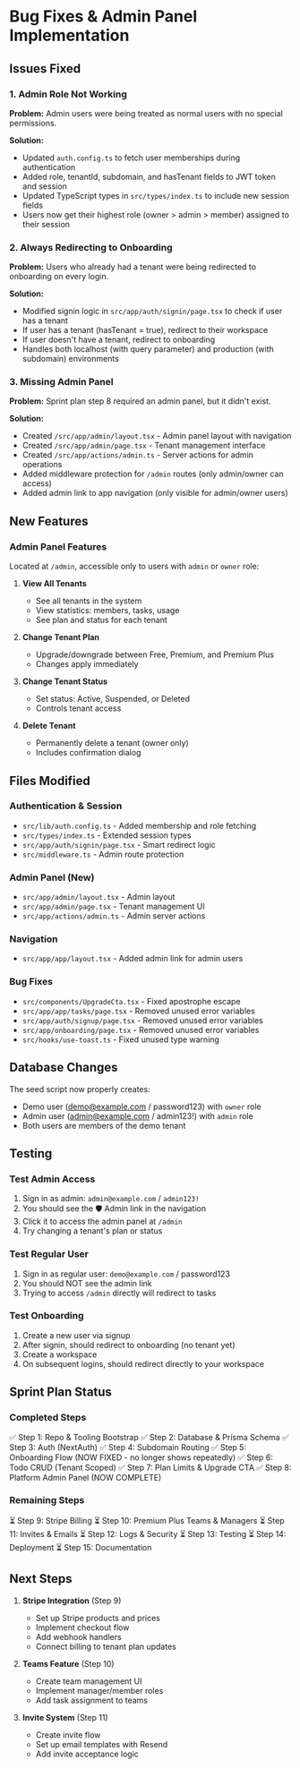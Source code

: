 # Bug Fixes & Admin Panel Implementation

## Issues Fixed

### 1. Admin Role Not Working
**Problem:** Admin users were being treated as normal users with no special permissions.

**Solution:**
- Updated `auth.config.ts` to fetch user memberships during authentication
- Added role, tenantId, subdomain, and hasTenant fields to JWT token and session
- Updated TypeScript types in `src/types/index.ts` to include new session fields
- Users now get their highest role (owner > admin > member) assigned to their session

### 2. Always Redirecting to Onboarding
**Problem:** Users who already had a tenant were being redirected to onboarding on every login.

**Solution:**
- Modified signin logic in `src/app/auth/signin/page.tsx` to check if user has a tenant
- If user has a tenant (hasTenant = true), redirect to their workspace
- If user doesn't have a tenant, redirect to onboarding
- Handles both localhost (with query parameter) and production (with subdomain) environments

### 3. Missing Admin Panel
**Problem:** Sprint plan step 8 required an admin panel, but it didn't exist.

**Solution:**
- Created `/src/app/admin/layout.tsx` - Admin panel layout with navigation
- Created `/src/app/admin/page.tsx` - Tenant management interface
- Created `/src/app/actions/admin.ts` - Server actions for admin operations
- Added middleware protection for `/admin` routes (only admin/owner can access)
- Added admin link to app navigation (only visible for admin/owner users)

## New Features

### Admin Panel Features
Located at `/admin`, accessible only to users with `admin` or `owner` role:

1. **View All Tenants**
   - See all tenants in the system
   - View statistics: members, tasks, usage
   - See plan and status for each tenant

2. **Change Tenant Plan**
   - Upgrade/downgrade between Free, Premium, and Premium Plus
   - Changes apply immediately

3. **Change Tenant Status**
   - Set status: Active, Suspended, or Deleted
   - Controls tenant access

4. **Delete Tenant**
   - Permanently delete a tenant (owner only)
   - Includes confirmation dialog

## Files Modified

### Authentication & Session
- `src/lib/auth.config.ts` - Added membership and role fetching
- `src/types/index.ts` - Extended session types
- `src/app/auth/signin/page.tsx` - Smart redirect logic
- `src/middleware.ts` - Admin route protection

### Admin Panel (New)
- `src/app/admin/layout.tsx` - Admin layout
- `src/app/admin/page.tsx` - Tenant management UI
- `src/app/actions/admin.ts` - Admin server actions

### Navigation
- `src/app/app/layout.tsx` - Added admin link for admin users

### Bug Fixes
- `src/components/UpgradeCta.tsx` - Fixed apostrophe escape
- `src/app/app/tasks/page.tsx` - Removed unused error variables
- `src/app/auth/signup/page.tsx` - Removed unused error variables
- `src/app/onboarding/page.tsx` - Removed unused error variables
- `src/hooks/use-toast.ts` - Fixed unused type warning

## Database Changes

The seed script now properly creates:
- Demo user (demo@example.com / password123) with `owner` role
- Admin user (admin@example.com / admin123!) with `admin` role
- Both users are members of the demo tenant

## Testing

### Test Admin Access
1. Sign in as admin: `admin@example.com` / `admin123!`
2. You should see the 🛡️ Admin link in the navigation
3. Click it to access the admin panel at `/admin`
4. Try changing a tenant's plan or status

### Test Regular User
1. Sign in as regular user: `demo@example.com` / password123
2. You should NOT see the admin link
3. Trying to access `/admin` directly will redirect to tasks

### Test Onboarding
1. Create a new user via signup
2. After signin, should redirect to onboarding (no tenant yet)
3. Create a workspace
4. On subsequent logins, should redirect directly to your workspace

## Sprint Plan Status

### Completed Steps
✅ Step 1: Repo & Tooling Bootstrap
✅ Step 2: Database & Prisma Schema
✅ Step 3: Auth (NextAuth)
✅ Step 4: Subdomain Routing
✅ Step 5: Onboarding Flow (NOW FIXED - no longer shows repeatedly)
✅ Step 6: Todo CRUD (Tenant Scoped)
✅ Step 7: Plan Limits & Upgrade CTA
✅ Step 8: Platform Admin Panel (NOW COMPLETE)

### Remaining Steps
⏳ Step 9: Stripe Billing
⏳ Step 10: Premium Plus Teams & Managers
⏳ Step 11: Invites & Emails
⏳ Step 12: Logs & Security
⏳ Step 13: Testing
⏳ Step 14: Deployment
⏳ Step 15: Documentation

## Next Steps

1. **Stripe Integration** (Step 9)
   - Set up Stripe products and prices
   - Implement checkout flow
   - Add webhook handlers
   - Connect billing to tenant plan updates

2. **Teams Feature** (Step 10)
   - Create team management UI
   - Implement manager/member roles
   - Add task assignment to teams

3. **Invite System** (Step 11)
   - Create invite flow
   - Set up email templates with Resend
   - Add invite acceptance logic
